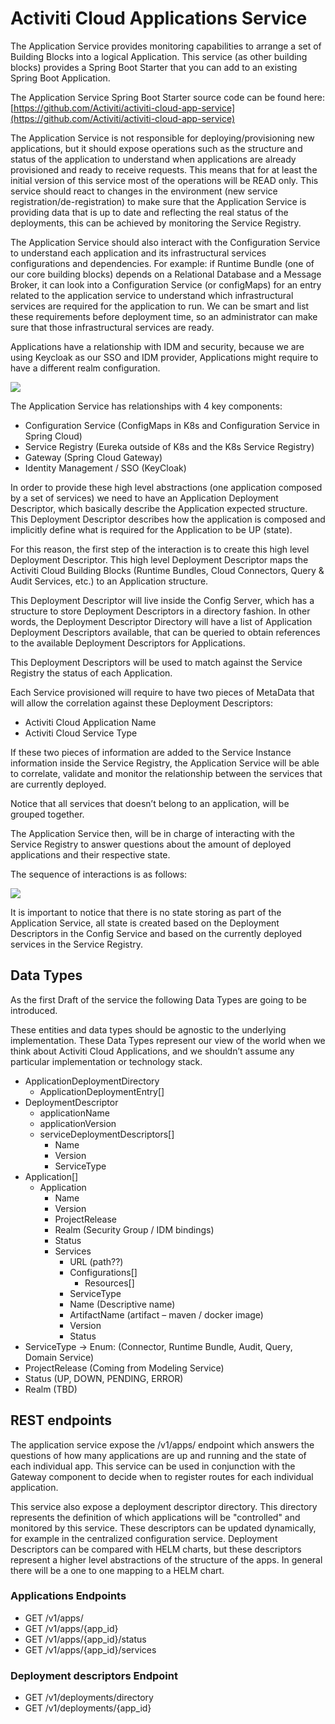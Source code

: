# Activiti Cloud Applications Service

The Application Service provides monitoring capabilities to arrange a set of Building Blocks into a logical Application. This service \(as other building blocks\) provides a Spring Boot Starter that you can add to an existing Spring Boot Application.

The Application Service Spring Boot Starter source code can be found here: [https://github.com/Activiti/activiti-cloud-app-service](https://github.com/Activiti/activiti-cloud-app-service)

The Application Service is not responsible for deploying/provisioning new applications, but it should expose operations such as the structure and status of the application to understand when applications are already provisioned and ready to receive requests. This means that for at least the initial version of this service most of the operations will be READ only. This service should react to changes in the environment \(new service registration/de-registration\) to make sure that the Application Service is providing data that is up to date and reflecting the real status of the deployments, this can be achieved by monitoring the Service Registry.

The Application Service should also interact with the Configuration Service to understand each application and its infrastructural services configurations and dependencies. For example: if Runtime Bundle \(one of our core building blocks\) depends on a Relational Database and a Message Broker, it can look into a Configuration Service \(or configMaps\) for an entry related to the application service to understand which infrastructural services are required for the application to run. We can be smart and list these requirements before deployment time, so an administrator can make sure that those infrastructural services are ready.

Applications have a relationship with IDM and security, because we are using Keycloak as our SSO and IDM provider, Applications might require to have a different realm configuration.

![](../../.gitbook/assets/application-service-diagram.png)

The Application Service has relationships with 4 key components:

* Configuration Service \(ConfigMaps in K8s and Configuration Service in Spring Cloud\)
* Service Registry \(Eureka outside of K8s and the K8s Service Registry\)
* Gateway \(Spring Cloud Gateway\)
* Identity Management / SSO \(KeyCloak\)

In order to provide these high level abstractions \(one application composed by a set of services\) we need to have an Application Deployment Descriptor, which basically describe the Application expected structure. This Deployment Descriptor describes how the application is composed and implicitly define what is required for the Application to be UP \(state\).

For this reason, the first step of the interaction is to create this high level Deployment Descriptor. This high level Deployment Descriptor maps the Activiti Cloud Building Blocks \(Runtime Bundles, Cloud Connectors, Query & Audit Services, etc.\) to an Application structure.

This Deployment Descriptor will live inside the Config Server, which has a structure to store Deployment Descriptors in a directory fashion. In other words, the Deployment Descriptor Directory will have a list of Application Deployment Descriptors available, that can be queried to obtain references to the available Deployment Descriptors for Applications.

This Deployment Descriptors will be used to match against the Service Registry the status of each Application.

Each Service provisioned will require to have two pieces of MetaData that will allow the correlation against these Deployment Descriptors:

* Activiti Cloud Application Name
* Activiti Cloud Service Type

If these two pieces of information are added to the Service Instance information inside the Service Registry, the Application Service will be able to correlate, validate and monitor the relationship between the services that are currently deployed.

Notice that all services that doesn’t belong to an application, will be grouped together.

The Application Service then, will be in charge of interacting with the Service Registry to answer questions about the amount of deployed applications and their respective state.

The sequence of interactions is as follows:

![](../../.gitbook/assets/application-service-cycle.png)

It is important to notice that there is no state storing as part of the Application Service, all state is created based on the Deployment Descriptors in the Config Service and based on the currently deployed services in the Service Registry.

## Data Types

As the first Draft of the service the following Data Types are going to be introduced.

These entities and data types should be agnostic to the underlying implementation. These Data Types represent our view of the world when we think about Activiti Cloud Applications, and we shouldn’t assume any particular implementation or technology stack.

* ApplicationDeploymentDirectory
  * ApplicationDeploymentEntry\[\]
* DeploymentDescriptor
  * applicationName
  * applicationVersion
  * serviceDeploymentDescriptors\[\]
    * Name
    * Version
    * ServiceType
* Application\[\]
  * Application
    * Name
    * Version
    * ProjectRelease
    * Realm \(Security Group / IDM bindings\)
    * Status
    * Services
      * URL \(path??\)
      * Configurations\[\]
        * Resources\[\]
      * ServiceType
      * Name \(Descriptive name\)
      * ArtifactName \(artifact – maven / docker image\)
      * Version
      * Status
* ServiceType -&gt; Enum:  \(Connector, Runtime Bundle, Audit, Query, Domain Service\)
* ProjectRelease \(Coming from Modeling Service\)
* Status \(UP, DOWN, PENDING, ERROR\)
* Realm \(TBD\)

## REST endpoints

The application service expose the /v1/apps/ endpoint which answers the questions of how many applications are up and running and the state of each individual app. This service can be used in conjunction with the Gateway component to decide when to register routes for each individual application.

This service also expose a deployment descriptor directory. This directory represents the definition of which applications will be "controlled" and monitored by this service. These descriptors can be updated dynamically, for example in the centralized configuration service. Deployment Descriptors can be compared with HELM charts, but these descriptors represent a higher level abstractions of the structure of the apps. In general there will be a one to one mapping to a HELM chart.

### Applications Endpoints

* GET /v1/apps/
* GET /v1/apps/{app\_id}
* GET /v1/apps/{app\_id}/status
* GET /v1/apps/{app\_id}/services

### Deployment descriptors Endpoint

* GET /v1/deployments/directory
* GET /v1/deployments/{app\_id}

